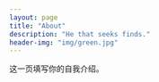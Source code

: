 ```yaml
---
layout: page
title: "About"
description: "He that seeks finds." 
header-img: "img/green.jpg"
---
```


这一页填写你的自我介绍。





